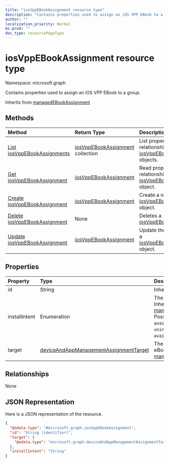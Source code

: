```yaml
---
title: "iosVppEBookAssignment resource type"
description: "Contains properties used to assign an iOS VPP EBook to a group."
author: ""
localization_priority: Normal
ms.prod: ""
doc_type: resourcePageType
---
```


# iosVppEBookAssignment resource type


Namespace: microsoft.graph

Contains properties used to assign an iOS VPP EBook to a group.


Inherits from [managedEBookAssignment](../resources/managedebookassignment.md)

## Methods
|Method|Return Type|Description|
|:---|:---|:---|
|[List iosVppEBookAssignments](../api/iosvppebookassignment-list.md)|[iosVppEBookAssignment](../resources/iosvppebookassignment.md) collection|List properties and relationships of the [iosVppEBookAssignment](../resources/iosvppebookassignment.md) objects.|
|[Get iosVppEBookAssignment](../api/iosvppebookassignment-get.md)|[iosVppEBookAssignment](../resources/iosvppebookassignment.md)|Read properties and relationships of the [iosVppEBookAssignment](../resources/iosvppebookassignment.md) object.|
|[Create iosVppEBookAssignment](../api/iosvppebookassignment-create.md)|[iosVppEBookAssignment](../resources/iosvppebookassignment.md)|Create a new [iosVppEBookAssignment](../resources/iosvppebookassignment.md) object.|
|[Delete iosVppEBookAssignment](../api/iosvppebookassignment-delete.md)|None|Deletes a [iosVppEBookAssignment](../resources/iosvppebookassignment.md).|
|[Update iosVppEBookAssignment](../api/iosvppebookassignment-update.md)|[iosVppEBookAssignment](../resources/iosvppebookassignment.md)|Update the properties of a [iosVppEBookAssignment](../resources/iosvppebookassignment.md) object.|

## Properties
|Property|Type|Description|
|:---|:---|:---|
|id|String| Inherited from [entity](../resources/entity.md)|
|installIntent|Enumeration|The install intent for eBook. Inherited from [managedEBookAssignment](../resources/managedebookassignment.md). Possible values are: `available`, `required`, `uninstall`, `availableWithoutEnrollment`.|
|target|[deviceAndAppManagementAssignmentTarget](../resources/deviceandappmanagementassignmenttarget.md)|The assignment target for eBook. Inherited from [managedEBookAssignment](../resources/managedebookassignment.md)|

## Relationships
None

## JSON Representation
Here is a JSON representation of the resource.
<!-- {
  "blockType": "resource",
  "keyProperty": "id",
  "@odata.type": "microsoft.graph.iosVppEBookAssignment",
  "baseType": "microsoft.graph.managedEBookAssignment",
  "openType": false
}
-->
``` json
{
  "@odata.type": "#microsoft.graph.iosVppEBookAssignment",
  "id": "String (identifier)",
  "target": {
    "@odata.type": "microsoft.graph.deviceAndAppManagementAssignmentTarget"
  },
  "installIntent": "String"
}
```

